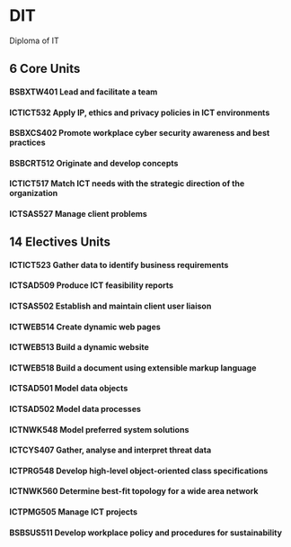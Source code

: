 # DIT
Diploma of IT

## 6 Core Units
#### BSBXTW401 Lead and facilitate a team
#### ICTICT532 Apply IP, ethics and privacy policies in ICT environments
#### BSBXCS402 Promote workplace cyber security awareness and best practices
#### BSBCRT512 Originate and develop concepts
#### ICTICT517 Match ICT needs with the strategic direction of the organization
#### ICTSAS527 Manage client problems

## 14 Electives Units
#### ICTICT523 Gather data to identify business requirements
#### ICTSAD509 Produce ICT feasibility reports
#### ICTSAS502 Establish and maintain client user liaison
#### ICTWEB514 Create dynamic web pages
#### ICTWEB513 Build a dynamic website
#### ICTWEB518 Build a document using extensible markup language
#### ICTSAD501 Model data objects
#### ICTSAD502 Model data processes
#### ICTNWK548 Model preferred system solutions
#### ICTCYS407 Gather, analyse and interpret threat data
#### ICTPRG548 Develop high-level object-oriented class specifications
#### ICTNWK560 Determine best-fit topology for a wide area network
#### ICTPMG505 Manage ICT projects
#### BSBSUS511 Develop workplace policy and procedures for sustainability
